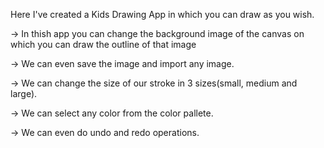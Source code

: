 Here I've created a Kids Drawing App in which you can draw as you wish.

-> In thish app you can change the background image of the canvas on which you can draw the outline of that image

-> We can even save the image and import any image.

-> We can change the size of our stroke in 3 sizes(small, medium and large).

-> We can select any color from the color pallete.

-> We can even do undo and redo operations.
